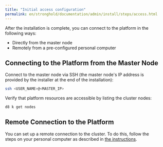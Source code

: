 ```yaml
---
title: "Initial access configuration"
permalink: en/stronghold/documentation/admin/install/steps/access.html
---
```


After the installation is complete, you can connect to the platform in the following ways:

- Directly from the master node
- Remotely from a pre-configured personal computer

## Connecting to the Platform from the Master Node

Connect to the master node via SSH (the master node's IP address is provided by the installer at the end of the installation):

```bash
ssh <USER_NAME>@<MASTER_IP>
```

Verify that platform resources are accessible by listing the cluster nodes:

```bash
d8 k get nodes
```

## Remote Connection to the Platform

You can set up a remote connection to the cluster. To do this, follow the steps on your personal computer as described in [the instructions](../../platform-management/access-control/user_management.html).
